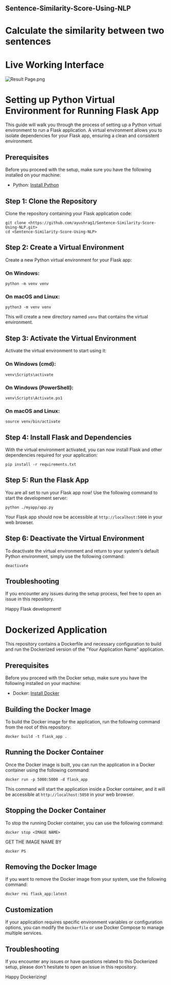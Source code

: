 ## Sentence-Similarity-Score-Using-NLP
# Calculate the similarity between two sentences

# Live Working Interface
![Result Page.png](https://github.com/ayushrag1/Sentence-Similarity-Score-Using-NLP/assets/90321099/1a7c2aa0-a734-424e-b426-815ccba35ad0)


# Setting up Python Virtual Environment for Running Flask App

This guide will walk you through the process of setting up a Python virtual environment to run a Flask application. A virtual environment allows you to isolate dependencies for your Flask app, ensuring a clean and consistent environment.

## Prerequisites

Before you proceed with the setup, make sure you have the following installed on your machine:

- Python: [Install Python](https://www.python.org/downloads/)

## Step 1: Clone the Repository

Clone the repository containing your Flask application code:

```
git clone <https://github.com/ayushrag1/Sentence-Similarity-Score-Using-NLP.git>
cd <Sentence-Similarity-Score-Using-NLP>
```

## Step 2: Create a Virtual Environment

Create a new Python virtual environment for your Flask app:

### On Windows:

```
python -m venv venv
```

### On macOS and Linux:

```
python3 -m venv venv
```

This will create a new directory named `venv` that contains the virtual environment.

## Step 3: Activate the Virtual Environment

Activate the virtual environment to start using it:

### On Windows (cmd):

```
venv\Scripts\activate
```

### On Windows (PowerShell):

```
venv\Scripts\Activate.ps1
```

### On macOS and Linux:

```
source venv/bin/activate
```

## Step 4: Install Flask and Dependencies

With the virtual environment activated, you can now install Flask and other dependencies required for your application:

```
pip install -r requirements.txt
```

## Step 5: Run the Flask App

You are all set to run your Flask app now! Use the following command to start the development server:

```
python ./myapp/app.py
```

Your Flask app should now be accessible at `http://localhost:5000` in your web browser.

## Step 6: Deactivate the Virtual Environment

To deactivate the virtual environment and return to your system's default Python environment, simply use the following command:

```
deactivate
```


## Troubleshooting

If you encounter any issues during the setup process, feel free to open an issue in this repository.

Happy Flask development!




# Dockerized Application

This repository contains a Dockerfile and necessary configuration to build and run the Dockerized version of the "Your Application Name" application.

## Prerequisites

Before you proceed with the Docker setup, make sure you have the following installed on your machine:

- Docker: [Install Docker](https://docs.docker.com/get-docker/)

## Building the Docker Image

To build the Docker image for the application, run the following command from the root of this repository:

```
docker build -t flask_app .
```

## Running the Docker Container

Once the Docker image is built, you can run the application in a Docker container using the following command:

```
docker run -p 5000:5000 -d flask_app
```

This command will start the application inside a Docker container, and it will be accessible at `http://localhost:5050` in your web browser.

## Stopping the Docker Container

To stop the running Docker container, you can use the following command:

```
docker stop <IMAGE NAME>
```
GET THE IMAGE NAME BY
```
docker PS
```

## Removing the Docker Image

If you want to remove the Docker image from your system, use the following command:

```
docker rmi flask_app:latest
```

## Customization


If your application requires specific environment variables or configuration options, you can modify the `Dockerfile` or use Docker Compose to manage multiple services.

## Troubleshooting

If you encounter any issues or have questions related to this Dockerized setup, please don't hesitate to open an issue in this repository.

Happy Dockerizing!
